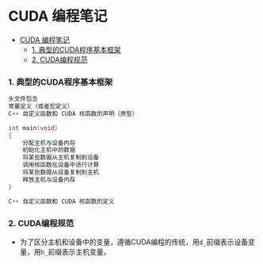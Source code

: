 # CUDA 编程笔记

- [CUDA 编程笔记](#cuda-编程笔记)
    - [1. 典型的CUDA程序基本框架](#1-典型的cuda程序基本框架)
    - [2. CUDA编程规范](#2-cuda编程规范)


### 1. 典型的CUDA程序基本框架

```cpp
头文件包含
常量定义（或者宏定义）
C++ 自定义函数和 CUDA 核函数的声明（原型）

int main(void)
{
    分配主机与设备内存
    初始化主机中的数据
    将某些数据从主机复制到设备
    调用核函数在设备中进行计算
    将某些数据从设备复制到主机
    释放主机与设备内存
}

C++ 自定义函数和 CUDA 核函数的定义
```

### 2. CUDA编程规范

- 为了区分主机和设备中的变量，遵循CUDA编程的传统，用`d_`前缀表示设备变量，用`h_`前缀表示主机变量。